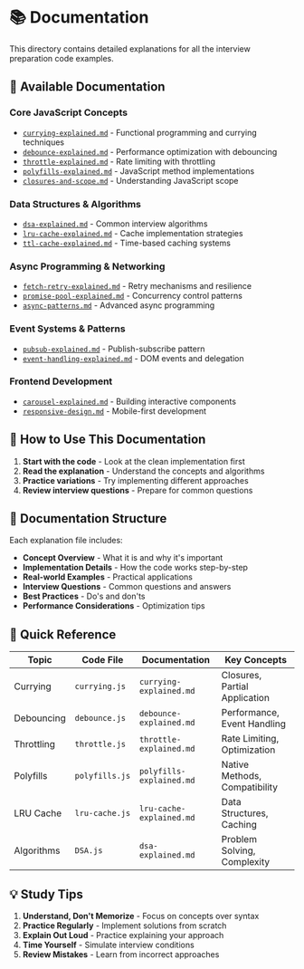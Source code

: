 # 📚 Documentation

This directory contains detailed explanations for all the interview preparation code examples.

## 📖 Available Documentation

### Core JavaScript Concepts
- [`currying-explained.md`](./currying-explained.md) - Functional programming and currying techniques
- [`debounce-explained.md`](./debounce-explained.md) - Performance optimization with debouncing
- [`throttle-explained.md`](./throttle-explained.md) - Rate limiting with throttling
- [`polyfills-explained.md`](./polyfills-explained.md) - JavaScript method implementations
- [`closures-and-scope.md`](./closures-and-scope.md) - Understanding JavaScript scope

### Data Structures & Algorithms
- [`dsa-explained.md`](./dsa-explained.md) - Common interview algorithms
- [`lru-cache-explained.md`](./lru-cache-explained.md) - Cache implementation strategies
- [`ttl-cache-explained.md`](./ttl-cache-explained.md) - Time-based caching systems

### Async Programming & Networking
- [`fetch-retry-explained.md`](./fetch-retry-explained.md) - Retry mechanisms and resilience
- [`promise-pool-explained.md`](./promise-pool-explained.md) - Concurrency control patterns
- [`async-patterns.md`](./async-patterns.md) - Advanced async programming

### Event Systems & Patterns
- [`pubsub-explained.md`](./pubsub-explained.md) - Publish-subscribe pattern
- [`event-handling-explained.md`](./event-handling-explained.md) - DOM events and delegation

### Frontend Development
- [`carousel-explained.md`](./carousel-explained.md) - Building interactive components
- [`responsive-design.md`](./responsive-design.md) - Mobile-first development

## 🎯 How to Use This Documentation

1. **Start with the code** - Look at the clean implementation first
2. **Read the explanation** - Understand the concepts and algorithms
3. **Practice variations** - Try implementing different approaches
4. **Review interview questions** - Prepare for common questions

## 📝 Documentation Structure

Each explanation file includes:
- **Concept Overview** - What it is and why it's important
- **Implementation Details** - How the code works step-by-step
- **Real-world Examples** - Practical applications
- **Interview Questions** - Common questions and answers
- **Best Practices** - Do's and don'ts
- **Performance Considerations** - Optimization tips

## 🚀 Quick Reference

| Topic | Code File | Documentation | Key Concepts |
|-------|-----------|---------------|--------------|
| Currying | `currying.js` | `currying-explained.md` | Closures, Partial Application |
| Debouncing | `debounce.js` | `debounce-explained.md` | Performance, Event Handling |
| Throttling | `throttle.js` | `throttle-explained.md` | Rate Limiting, Optimization |
| Polyfills | `polyfills.js` | `polyfills-explained.md` | Native Methods, Compatibility |
| LRU Cache | `lru-cache.js` | `lru-cache-explained.md` | Data Structures, Caching |
| Algorithms | `DSA.js` | `dsa-explained.md` | Problem Solving, Complexity |

## 💡 Study Tips

1. **Understand, Don't Memorize** - Focus on concepts over syntax
2. **Practice Regularly** - Implement solutions from scratch
3. **Explain Out Loud** - Practice explaining your approach
4. **Time Yourself** - Simulate interview conditions
5. **Review Mistakes** - Learn from incorrect approaches